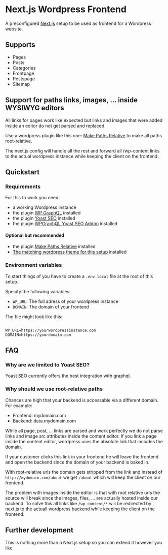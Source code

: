 # Next.js Wordpress Frontend
A preconfigured [Next.js](https://nextjs.org/) setup to be used as frontend for a Wordpress website.

## Supports
- Pages
- Posts
- Categories
- Frontpage
- Postspage
- Sitemap

## Support for paths links, images, ... inside WYSIWYG editors
All links for pages work like expected but links and images that were added inside an editor do not get parsed and replaced.

Use a wordpress plugin like this one: [Make Paths Relative](https://wordpress.org/plugins/make-paths-relative/) to make all paths root-relative.

The next.js config will handle all the rest and forward all /wp-content links to the actual wordpress instance while keeping the client on the frontend.

## Quickstart

### Requirements
For this to work you need:
- a working Wordpress instance
- the plugin [WP GraphQL](https://wordpress.org/plugins/wp-graphql/) installed
- the plugin [Yoast SEO](https://wordpress.org/plugins/wordpress-seo/) installed
- the plugin [WPGraphQL Yoast SEO Addon](https://wordpress.org/plugins/wordpress-seo/) installed

#### Optional but recommended
- the plugin [Make Paths Relative](https://wordpress.org/plugins/make-paths-relative/) installed
- [The matching wordpress theme for this setup](https://github.com/julianhandl/Nextjs-Wordpress-Theme) installed

### Environment variables
To start things of you have to create a ```.env.local``` file at the root of this setup.

Specify the following variables:
- ```WP_URL```: The full adress of your wordpress instance
- ```DOMAIN```: The domain of your frontend 

The file might look like this:
```

WP_URL=https://yourwordpressinstance.com
DOMAIN=https://yourdomain.com

```
## FAQ
### Why are we limited to Yoast SEO?
Yoast SEO currently offers the best integration with graphql.

### Why should we use root-relative paths
Chances are high that your backend is accessable via a different domain. For example:
- Frontend: mydomain.com
- Backend: data.mydomain.com

While all page, post, ... links are parsed and work perfectly we do not parse links and image src attributes inside the content editor. If you link a page inside the content editor, wordpress uses the absolute link that includes the domain.

If your customer clicks this link in your frontend he will leave the frontend and open the backend since the domain of your backend is baked in.

With root-relative urls the domain gets stripped from the link and instead of ```http://mydomain.com/about``` we get ```/about``` which will keep the client on our frontend.

The problem with images inside the editor is that with root relative urls the source will break since the images, files, ... are actually hosted inside our backend. To solve this all links like ```/wp-content/*``` will be redirected by next.js to the actuall wordpress backend while keeping the client on the frontend.

## Further development
This is nothing more than a Next.js setup so you can extend it however you like.